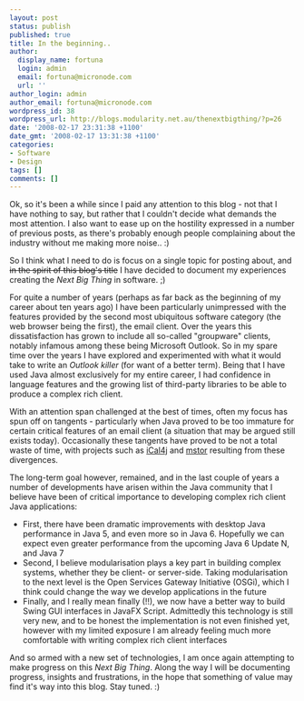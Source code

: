 ```yaml
---
layout: post
status: publish
published: true
title: In the beginning..
author:
  display_name: fortuna
  login: admin
  email: fortuna@micronode.com
  url: ''
author_login: admin
author_email: fortuna@micronode.com
wordpress_id: 38
wordpress_url: http://blogs.modularity.net.au/thenextbigthing/?p=26
date: '2008-02-17 23:31:38 +1100'
date_gmt: '2008-02-17 13:31:38 +1100'
categories:
- Software
- Design
tags: []
comments: []
---
```


Ok, so it's been a while since I paid any attention to this blog - not that I have nothing to say, but rather that I couldn't decide what demands the most attention. I also want to ease up on the hostility expressed in a number of previous posts, as there's probably enough people complaining about the industry without me making more noise.. :)

So I think what I need to do is focus on a single topic for posting about, and ~~in the spirit of this blog's title~~ I have decided to document my experiences creating the *Next Big Thing* in software. ;)

For quite a number of years (perhaps as far back as the beginning of my career about ten years ago) I have been particularly unimpressed with the features provided by the second most ubiquitous software category (the web browser being the first), the email client. Over the years this dissatisfaction has grown to include all so-called "groupware" clients, notably infamous among these being Microsoft Outlook. So in my spare time over the years I have explored and experimented with what it would take to write an *Outlook killer* (for want of a better term). Being that I have used Java almost exclusively for my entire career, I had confidence in language features and the growing list of third-party libraries to be able to produce a complex rich client.

With an attention span challenged at the best of times, often my focus has spun off on tangents - particularly when Java proved to be too immature for certain critical features of an email client (a situation that may be argued still exists today). Occasionally these tangents have proved to be not a total waste of time, with projects such as [iCal4j] and [mstor] resulting from these divergences.

The long-term goal however, remained, and in the last couple of years a number of developments have arisen within the Java community that I believe have been of critical importance to developing complex rich client Java applications:


* First, there have been dramatic improvements with desktop Java performance in Java 5, and even more so in Java 6. Hopefully we can expect even greater performance from the upcoming Java 6 Update N, and Java 7
* Second, I believe modularisation plays a key part in building complex systems, whether they be client- or server-side. Taking modularisation to the next level is the Open Services Gateway Initiative (OSGi), which I think could change the way we develop applications in the future
* Finally, and I really mean finally (!!), we now have a better way to build Swing GUI interfaces in JavaFX Script. Admittedly this technology is still very new, and to be honest the implementation is not even finished yet, however with my limited exposure I am already feeling much more comfortable with writing complex rich client interfaces



And so armed with a new set of technologies, I am once again attempting to make progress on this *Next Big Thing*. Along the way I will be documenting progress, insights and frustrations, in the hope that something of value may find it's way into this blog. Stay tuned. :)

[iCal4j]: http://ical4j.sourceforge.net/
[mstor]: http://mstor.sourceforge.net/
